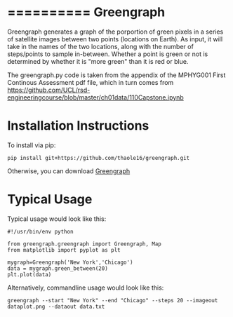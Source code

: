 ==========
Greengraph
==========

Greengraph generates a graph of the porportion of green pixels in a series of satellite images between two points
(locations on Earth). As input, it will take in the names of the two locations, along with the number of steps/points
to sample in-between. Whether a point is green or not is determined by whether it is "more green" than it is red or
blue.

The greengraph.py code is taken from the appendix of the MPHYG001 First Continous Assessment pdf file, which in turn
comes from https://github.com/UCL/rsd-engineeringcourse/blob/master/ch01data/110Capstone.ipynb

Installation Instructions
=========================

To install via pip:

    pip install git+https://github.com/thaole16/greengraph.git

Otherwise, you can download [Greengraph](https://github.com/thaole16/greengraph/archive/master.zip)

Typical Usage
=============

Typical usage would look like this:

    #!/usr/bin/env python

    from greengraph.greengraph import Greengraph, Map
    from matplotlib import pyplot as plt

    mygraph=Greengraph('New York','Chicago')
    data = mygraph.green_between(20)
    plt.plot(data)

Alternatively, commandline usage would look like this:

    greengraph --start "New York" --end "Chicago" --steps 20 --imageout dataplot.png --dataout data.txt
